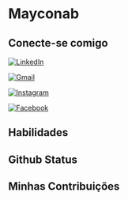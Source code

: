 # Mayconab

## Conecte-se comigo
[![LinkedIn](https://img.shields.io/badge/LinkedIn-0077B5?style=for-the-badge)](https://www.linkedin.com/in/maycon-alves-barbosa-97557520/)

[![Gmail](https://img.shields.io/badge/Gmail-333333?style=for-the-badge&logo=gmail&logoColor=red)](mailto:mayconab@gmail.com)


[![Instagram](https://img.shields.io/badge/-Instagram-%23E4405F?style=for-the-badge&logo=instagram&logoColor=white)](https://www.instagram.com/mayconab/)


[![Facebook](https://img.shields.io/badge/Facebook-1877F2?style=for-the-badge&logo=facebook&logoColor=white)](https://www.facebook.com/mayconab/)

## Habilidades

## Github Status

## Minhas Contribuições

